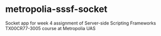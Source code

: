 # metropolia-sssf-socket
Socket app for week 4 assignment of Server-side Scripting Frameworks TX00CR77-3005 course at Metropolia UAS
